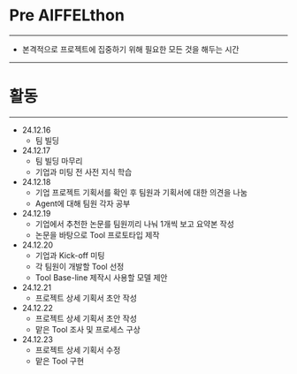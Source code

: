 # Pre AIFFELthon

---
  - 본격적으로 프로젝트에 집중하기 위해 필요한 모든 것을 해두는 시간

---

# 활동

---

  - 24.12.16
    - 팀 빌딩
  - 24.12.17
    - 팀 빌딩 마무리
    - 기업과 미팅 전 사전 지식 학습
  - 24.12.18
    - 기업 프로젝트 기획서를 확인 후 팀원과 기획서에 대한 의견을 나눔
    - Agent에 대해 팀원 각자 공부
  - 24.12.19
    - 기업에서 추천한 논문를 팀원끼리 나눠 1개씩 보고 요약본 작성
    - 논문을 바탕으로 Tool 프로토타입 제작
  - 24.12.20
    - 기업과 Kick-off 미팅
    - 각 팀원이 개발할 Tool 선정
    - Tool Base-line 제작시 사용할 모델 제안
  - 24.12.21
    - 프로젝트 상세 기획서 초안 작성
  - 24.12.22
    - 프로젝트 상세 기획서 초안 작성
    - 맡은 Tool 조사 및 프로세스 구상
  - 24.12.23
    - 프로젝트 상세 기획서 수정
    - 맡은 Tool 구현

